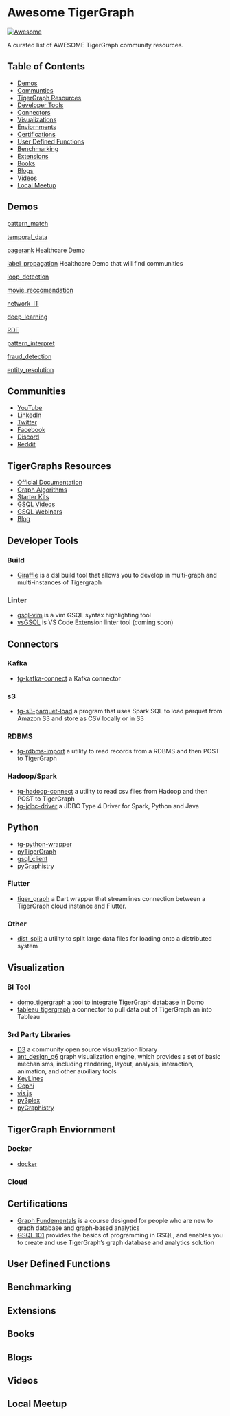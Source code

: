 <!-- As a Community Member Feel free to add anything that you think would help others in the community -->
# Awesome TigerGraph
[![Awesome](https://awesome.re/badge-flat.svg)](https://awesome.re)

A curated list of AWESOME TigerGraph community resources. 

## Table of Contents

* [Demos](#demos)
* [Communties](#communities)
* [TigerGraph Resources](#tigergraph-resources)
* [Developer Tools](#developer-tools)
* [Connectors](#connectors)
* [Visualizations](#visualizations)
* [Enviornments](#enviornments)
* [Certifications](#certifications)
* [User Defined Functions](#user-defined-functions)
* [Benchmarking](#benchmarking)
* [Extensions](#extensions)
* [Books](#books)
* [Blogs](#blogs)
* [Videos](#videos)
* [Local Meetup](#local-meetup) 

## Demos
[pattern_match](https://github.com/tigergraph/ecosys/tree/master/guru_scripts/pattern_match)

[temporal_data](https://github.com/tigergraph/ecosys/tree/master/guru_scripts/temporal_data)

[pagerank](https://github.com/tigergraph/ecosys/tree/master/guru_scripts/pagerank_demo) Healthcare Demo

[label_propagation](https://github.com/tigergraph/ecosys/tree/master/guru_scripts/comm_dect_demo) Healthcare Demo that will find communities

[loop_detection](https://github.com/tigergraph/ecosys/tree/master/guru_scripts/loop_detection_demo)

[movie_reccomendation](https://github.com/tigergraph/ecosys/tree/master/guru_scripts/movie_recommendation)

[network_IT](https://github.com/tigergraph/ecosys/tree/master/guru_scripts/network_IT_resource)

[deep_learning](https://github.com/tigergraph/ecosys/tree/master/guru_scripts/guru19_deep_learning)

[RDF](https://github.com/tigergraph/ecosys/tree/master/guru_scripts/RDF)

[pattern_interpret](https://github.com/tigergraph/ecosys/tree/master/guru_scripts/guru15_pattern_interpret)

[fraud_detection](https://github.com/tigergraph/ecosys/tree/master/guru_scripts/fraud_detection_demo)
<!--- Is this an actual repo --->

[entity_resolution](https://github.com/tigergraph/ecosys/tree/master/guru_scripts/entity_resolution)

## Communities
* [YouTube](https://www.youtube.com/tigergraph)
* [LinkedIn](https://www.linkedin.com/company/tigergraph/)
* [Twitter](https://twitter.com/TigerGraphDB)
* [Facebook](https://www.facebook.com/TigerGraphDB/)
* [Discord](https://discord.gg/F2c9b9v)
* [Reddit](https://www.reddit.com/r/tigergraph/)

## TigerGraphs Resources
* [Official Documentation]()
* [Graph Algorithms](https://github.com/tigergraph/gsql-graph-algorithms)
* [Starter Kits](https://www.youtube.com/playlist?list=PLq4l3NnrSRp5SMFUp3YLQRj5SBYbnB7fU)
* [GSQL Videos](https://www.youtube.com/playlist?list=PLq4l3NnrSRp6vaCWmookIZJefDkAPvaxS)
* [GSQL Webinars](https://www.youtube.com/playlist?list=PLq4l3NnrSRp4IGO-CgwjRa1JqxN-vWATx)
* [Blog](https://www.tigergraph.com/blog/)

## Developer Tools
### Build
* [Giraffle](https://github.com/Optum/giraffle) is a dsl build tool that allows you to develop in multi-graph and multi-instances of Tigergraph

### Linter
* [gsql-vim](https://github.com/jmeekhof/gsql-vim) is a vim GSQL syntax highlighting tool
* [vsGSQL](/) is VS Code Extension linter tool (coming soon)

## Connectors
### Kafka
* [tg-kafka-connect](https://github.com/tigergraph/ecosys/tree/master/etl/tg-kafka-connect/com/tigergraph/connector) a Kafka connector

### s3
* [tg-s3-parquet-load](https://github.com/tigergraph/ecosys/tree/master/etl/tg-s3-parquet-load) a program that uses Spark SQL to load parquet from Amazon S3 and store as CSV locally or in S3

### RDBMS
* [tg-rdbms-import](https://github.com/tigergraph/ecosys/tree/master/etl/tg-rdbms-import) a utility to read records from a RDBMS and then POST to TigerGraph

### Hadoop/Spark
* [tg-hadoop-connect](https://github.com/tigergraph/ecosys/tree/master/etl/tg-hadoop-connect) a utility to read csv files from Hadoop and then POST to TigerGraph
* [tg-jdbc-driver](https://github.com/tigergraph/ecosys/tree/master/etl/tg-jdbc-driver) a JDBC Type 4 Driver for Spark, Python and Java

## Python
* [tg-python-wrapper](https://github.com/tigergraph/ecosys/tree/master/etl/tg-python-wrapper)
* [pyTigerGraph](https://pypi.org/project/pyTigerGraph/)
* [gsql_client](https://github.com/dingmaotu/gsql_client)
* [pyGraphistry](https://github.com/graphistry/pygraphistry/tree/master/demos/demos_databases_apis/tigergraph)

### Flutter
* [tiger_graph](https://pub.dev/packages/tiger_graph) a Dart wrapper that streamlines connection between a TigerGraph cloud instance and Flutter.

### Other
* [dist_split](https://github.com/tigergraph/ecosys/tree/master/etl/dist_split) a utility to split large data files for loading onto a distributed system

## Visualization
### BI Tool
* [domo_tigergraph](/) a tool to integrate TigerGraph database in Domo
* [tableau_tigergraph](/) a connector to pull data out of TigerGraph an into Tableau

### 3rd Party Libraries
* [D3](https://github.com/d3/d3/wiki/Gallery) a community open source visualization library
* [ant_design_g6](https://g6.antv.vision/en/docs/manual/introduction) graph visualization engine, which provides a set of basic mechanisms, including rendering, layout, analysis, interaction, animation, and other auxiliary tools
* [KeyLines](https://cambridge-intelligence.com/keylines/)
* [Gephi](https://gephi.org/)
* [vis.js](https://visjs.org/)
* [py3plex](https://github.com/SkBlaz/Py3plex)
* [pyGraphistry](https://github.com/graphistry/pygraphistry/tree/master/demos/demos_databases_apis/tigergraph)

## TigerGraph Enviornment
### Docker
* [docker](https://github.com/tigergraph/ecosys/tree/master/guru_scripts/docker)

### Cloud

## Certifications
* [Graph Fundementals](https://www.tigergraph.com/certification-graph-fundamentals/) is a course designed for people who are new to graph database and graph-based analytics
* [GSQL 101](https://www.tigergraph.com/certification-gsql-101/) provides the basics of programming in GSQL, and enables you to create and use TigerGraph’s graph database and analytics solution

## User Defined Functions
## Benchmarking
## Extensions
## Books
## Blogs
## Videos
## Local Meetup 